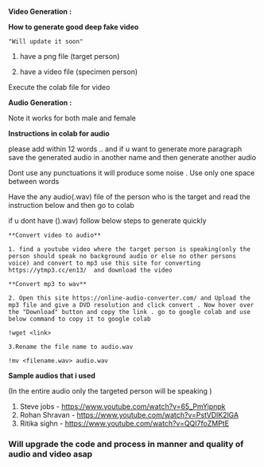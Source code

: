 **Video Generation :**

**How to generate good deep fake video**

    "Will update it soon"

1. have a png file (target person)

2. have a video file (specimen person)

Execute the colab file for video



**Audio Generation :**

Note it works for both male and female

**Instructions in colab for audio**

please add within 12 words .. and if u want to generate more paragraph save the generated audio in another name and then generate another audio

Dont use any punctuations it will produce some noise . Use only one space between words


Have the any audio(.wav) file of the person who is the target and read the instruction below and then go to colab 



if u dont have ().wav) follow below steps to generate quickly 

    **Convert video to audio**

    1. find a youtube video where the target person is speaking(only the person should speak no background audio or else no other persons voice) and convert to mp3 use this site for converting https://ytmp3.cc/en13/  and download the video 

    **Convert mp3 to wav**

    2. Open this site https://online-audio-converter.com/ and Upload the mp3 file and give a DVD resolution and click convert . Now hover over the "Download" button and copy the link . go to google colab and use 
    below command to copy it to google colab
    
```!wget <link>```

    3.Rename the file name to audio.wav

```!mv <filename.wav> audio.wav ```



**Sample audios that i used**

(In the entire audio only the targeted person will be speaking )

1. Steve jobs - https://www.youtube.com/watch?v=65_PmYipnpk
2. Rohan Shravan - https://www.youtube.com/watch?v=PstVDlK2lGA
3. Ritika sighn - https://www.youtube.com/watch?v=QQI7foZMPtE


### Will upgrade the code and process in manner and quality of audio and video asap


